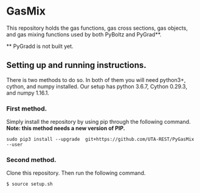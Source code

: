 # GasMix
This repository holds the gas functions, gas cross sections, gas objects, and gas mixing functions used by both PyBoltz and PyGrad**.

** PyGradd is not built yet.

## Setting up and running instructions.
There is two methods to do so. In both of them you will need python3+, cython, and numpy installed. Our setup has python 3.6.7, Cython 0.29.3, and numpy 1.16.1.

### First method.
Simply install the repository by using pip through the following command. **Note: this method needs a new version of PIP.**
```
sudo pip3 install --upgrade  git+https://github.com/UTA-REST/PyGasMix --user
```

### Second method.
Clone this repository. Then run the following command. 
```
$ source setup.sh
```
